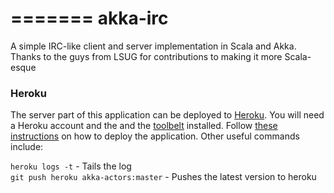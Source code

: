 =======
akka-irc
========

A simple IRC-like client and server implementation in Scala and Akka. Thanks to the guys from LSUG for contributions to making it more Scala-esque

### Heroku

The server part of this application can be deployed to [Heroku](http://www.heroku.com). You will need a Heroku account
and the and the [toolbelt](https://toolbelt.heroku.com/) installed. Follow [these instructions](https://devcenter.heroku.com/articles/getting-started-with-scala#deploy-your-application-to-heroku)
on how to deploy the application. Other useful commands include:

`heroku logs -t` - Tails the log<br>
`git push heroku akka-actors:master` - Pushes the latest version to heroku<br>

